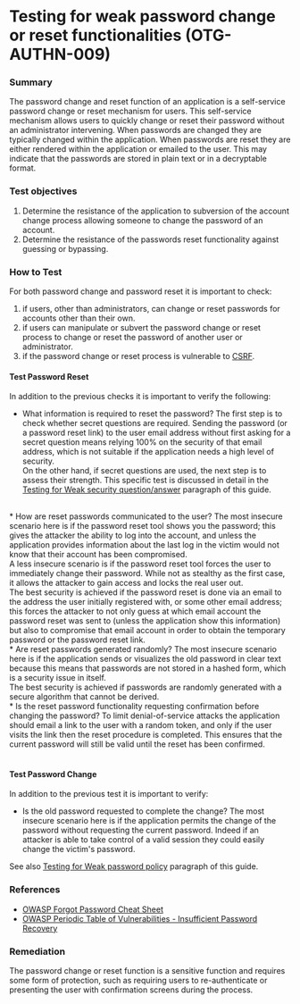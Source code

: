 # Testing for weak password change or reset functionalities (OTG-AUTHN-009)




### Summary

The password change and reset function of an application is a self-service password change or reset mechanism for users. This self-service mechanism allows users to quickly change or reset their password without an administrator intervening. When passwords are changed they are typically changed within the application. When passwords are reset they are either rendered within the application or emailed to the user. This may indicate that the passwords are stored in plain text or in a decryptable format.


### Test objectives

1. Determine the resistance of the application to subversion of the account change process allowing someone to change the password of an account.
2. Determine the resistance of the passwords reset functionality against guessing or bypassing.


### How to Test

For both password change and password reset it is important to check:
1.  if users, other than administrators, can change or reset passwords for accounts other than their own.
2.  if users can manipulate or subvert the password change or reset process to change or reset the password of another user or administrator.
3.  if the password change or reset process is vulnerable to [CSRF](https://www.owasp.org/index.php/Testing_for_CSRF_%28OWASP-SM-005%29).


#### Test Password Reset

In addition to the previous checks it is important to verify the following:

* What information is required to reset the password?
The first step is to check whether secret questions are required. Sending the password (or a password reset link) to the user email address without first asking for a secret question means relying 100% on the security of that email address, which is not suitable if the application needs a high level of security.<br>
On the other hand, if secret questions are used, the next step is to assess their strength. This specific test is discussed in detail in the [Testing for Weak security question/answer](https://www.owasp.org/index.php/Testing_for_Weak_password_policy_%28OWASP-AT-008%29) paragraph of this guide.
<br>
* How are reset passwords communicated to the user?
The most insecure scenario here is if the password reset tool shows you the password; this gives the attacker the ability to log into the account, and unless the application provides information about the last log in the victim would not know that their account has been compromised.<br>
A less insecure scenario is if the password reset tool forces the user to immediately change their password. While not as stealthy as the first case, it allows the attacker to gain access and locks the real user out.<br>
The best security is achieved if the password reset is done via an email to the address the user initially registered with, or some other email address; this forces the attacker to not only guess at which email account the password reset was sent to (unless the application show this information) but also to compromise that email account in order to obtain the temporary password or the password reset link.
<br>
* Are reset passwords generated randomly?
The most insecure scenario here is if the application sends or visualizes the old password in clear text because this means that passwords are not stored in a hashed form, which is a security issue in itself.<br>
The best security is achieved if passwords are randomly generated with a secure algorithm that cannot be derived.
<br>
* Is the reset password functionality requesting confirmation before changing the password?
To limit denial-of-service attacks the application should email a link to the user with a random token, and only if the user visits the link then the reset procedure is completed. This ensures that the current password will still be valid until the reset has been confirmed.
<br><br>

#### Test Password Change

In addition to the previous test it is important to verify:

* Is the old password requested to complete the change?
The most insecure scenario here is if the application permits the change of the password without requesting the current password. Indeed if an attacker is able to take control of a valid session they could easily change the victim's password.<br>

See also [Testing for Weak password policy](https://www.owasp.org/index.php/Testing_for_Weak_password_policy_%28OWASP-AT-008%29) paragraph of this guide.


### References

* [OWASP Forgot Password Cheat Sheet](https://www.owasp.org/index.php/Forgot_Password_Cheat_Sheet)
* [OWASP Periodic Table of Vulnerabilities - Insufficient Password Recovery](https://www.owasp.org/index.php/OWASP_Periodic_Table_of_Vulnerabilities_-_Insufficient_Password_Recovery)


### Remediation

The password change or reset function is a sensitive function and requires some form of protection, such as requiring users to re-authenticate or presenting the user with confirmation screens during the process.
